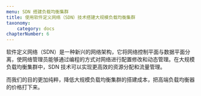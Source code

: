 ```yaml
---
menu: SDN 搭建负载均衡集群
title: 使用软件定义网络（SDN）技术搭建大规模负载均衡集群
taxonomy:
    category: docs
chapterNumber: 6
---
```


软件定义网络（SDN）是一种新兴的网络架构，它将网络控制平面与数据平面分离，使网络管理员能够通过编程的方式对网络进行配置修改和动态管理。在大规模负载均衡集群中，SDN 技术可以实现更高效的资源分配和流量管理。

而我们的目的更加纯粹，降低大规模负载均衡集群的搭建成本，把高端负载均衡器的价格打下来。
